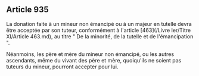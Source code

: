 Article 935
----
La donation faite à un mineur non émancipé ou à un majeur en tutelle devra être
acceptée par son tuteur, conformément à l'article [463](/Livre Ier/Titre XI/Article 463.md), au titre " De la
minorité, de la tutelle et de l'émancipation ".

Néanmoins, les père et mère du mineur non émancipé, ou les autres ascendants,
même du vivant des père et mère, quoiqu'ils ne soient pas tuteurs du mineur,
pourront accepter pour lui.
